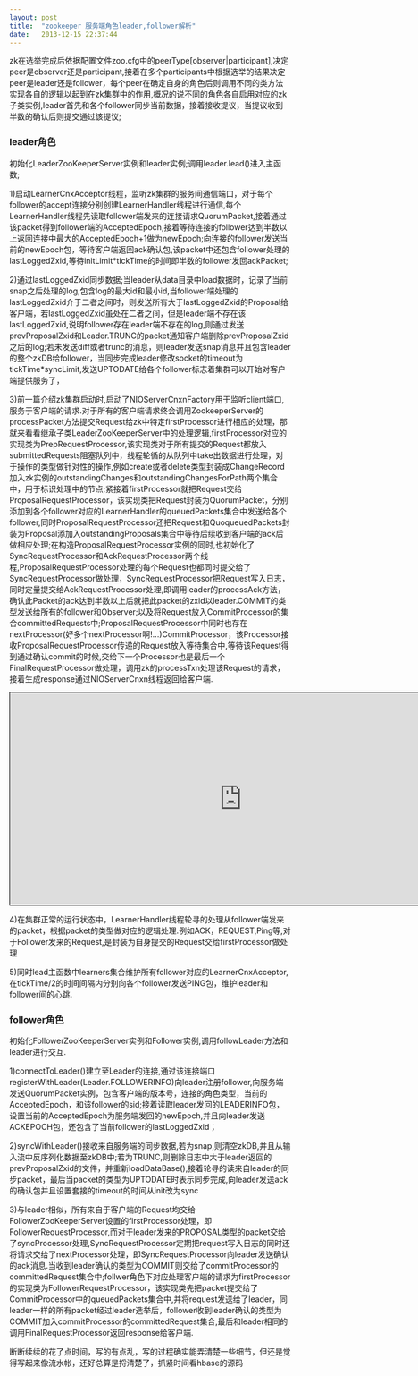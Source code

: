 ```yaml
---
layout: post
title:  "zookeeper 服务端角色leader,follower解析"
date:   2013-12-15 22:37:44
---
```

zk在选举完成后依据配置文件zoo.cfg中的peerType\[observer|participant\],决定peer是observer还是participant,接着在多个participants中根据选举的结果决定peer是leader还是follower，每个peer在确定自身的角色后则调用不同的类方法实现各自的逻辑以起到在zk集群中的作用,概况的说不同的角色各自启用对应的zk子类实例,leader首先和各个follower同步当前数据，接着接收提议，当提议收到半数的确认后则提交通过该提议;

### leader角色
初始化LeaderZooKeeperServer实例和leader实例;调用leader.lead()进入主函数;

1)启动LearnerCnxAcceptor线程，监听zk集群的服务间通信端口，对于每个follower的accept连接分别创建LearnerHandler线程进行通信,每个LearnerHandler线程先读取follower端发来的连接请求QuorumPacket,接着通过该packet得到follower端的AcceptedEpoch,接着等待连接的follower达到半数以上返回连接中最大的AcceptedEpoch+1做为newEpoch;向连接的follower发送当前的newEpoch包，等待客户端返回ack确认包,该packet中还包含follower处理的lastLoggedZxid,等待initLimit\*tickTime的时间即半数的follower发回ackPacket;

2)通过lastLoggedZxid同步数据;当leader从data目录中load数据时，记录了当前snap之后处理的log,包含log的最大id和最小id,当follower端处理的lastLoggedZxid介于二者之间时，则发送所有大于lastLoggedZxid的Proposal给客户端，若lastLoggedZxid虽处在二者之间，但是leader端不存在该lastLoggedZxid,说明follower存在leader端不存在的log,则通过发送prevProposalZxid和Leader.TRUNC的packet通知客户端删除prevProposalZxid之后的log;若未发送diff或者trunc的消息，则leader发送snap消息并且包含leader的整个zkDB给follower，当同步完成leader修改socket的timeout为tickTime\*syncLimit,发送UPTODATE给各个follower标志着集群可以开始对客户端提供服务了，

3)前一篇介绍zk集群启动时,启动了NIOServerCnxnFactory用于监听client端口,服务于客户端的请求.对于所有的客户端请求终会调用ZookeeperServer的processPacket方法提交Request给zk中特定firstProcessor进行相应的处理，那就来看看继承子类LeaderZooKeeperServer中的处理逻辑,firstProcessor对应的实现类为PrepRequestProcessor,该实现类对于所有提交的Request都放入submittedRequests阻塞队列中，线程轮循的从队列中take出数据进行处理，对于操作的类型做针对性的操作,例如create或者delete类型封装成ChangeRecord加入zk实例的outstandingChanges和outstandingChangesForPath两个集合中，用于标识处理中的节点;紧接着firstProcessor就把Request交给ProposalRequestProcessor，该实现类把Request封装为QuorumPacket，分别添加到各个follower对应的LearnerHandler的queuedPackets集合中发送给各个follower,同时ProposalRequestProcessor还把Request和QuoqueuedPackets封装为Proposal添加入outstandingProposals集合中等待后续收到客户端的ack后做相应处理;在构造ProposalRequestProcessor实例的同时,也初始化了SyncRequestProcessor和AckRequestProcessor两个线程,ProposalRequestProcessor处理的每个Request也都同时提交给了SyncRequestProcessor做处理，SyncRequestProcessor把Request写入日志，同时定量提交给AckRequestProcessor处理,即调用leader的processAck方法，确认此Packet的ack达到半数以上后就把此packet的zxid以leader.COMMIT的类型发送给所有的follower和Observer;以及将Request放入CommitProcessor的集合committedRequests中;ProposalRequestProcessor中同时也存在nextProcessor(好多个nextProcessor啊!...)CommitProcessor，该Processor接收ProposalRequestProcessor传递的Request放入等待集合中,等待该Request得到通过确认commit的时候,交给下一个Processor也是最后一个FinalRequestProcessor做处理，调用zk的processTxn处理该Request的请求，接着生成response通过NIOServerCnxn线程返回给客户端.

<iframe id="embed_dom" name="embed_dom" frameborder="0" style="border:1px solid #000;display:block;width:830px; height:380px;" src="http://www.processon.com/embed/52b19d760cf232c3edf207b8">&nbsp;</iframe>

4)在集群正常的运行状态中，LearnerHandler线程轮寻的处理从follower端发来的packet，根据packet的类型做对应的逻辑处理.例如ACK，REQUEST,Ping等,对于Follower发来的Request,是封装为自身提交的Request交给firstProcessor做处理

5)同时lead主函数中learners集合维护所有follower对应的LearnerCnxAcceptor,在tickTime/2的时间间隔内分别向各个follower发送PING包，维护leader和follower间的心跳.

### follower角色
初始化FollowerZooKeeperServer实例和Follower实例,调用followLeader方法和leader进行交互.

1)connectToLeader()建立至Leader的连接,通过该连接端口registerWithLeader(Leader.FOLLOWERINFO)向leader注册follower,向服务端发送QuorumPacket实例，包含客户端的版本号，连接的角色类型，当前的AcceptedEpoch，和该follower的sid;接着读取leader发回的LEADERINFO包，设置当前的AcceptedEpoch为服务端发回的newEpoch,并且向leader发送ACKEPOCH包，还包含了当前follower的lastLoggedZxid；

2)syncWithLeader()接收来自服务端的同步数据,若为snap,则清空zkDB,并且从输入流中反序列化数据至zkDB中;若为TRUNC,则删除日志中大于leader返回的prevProposalZxid的文件，并重新loadDataBase(),接着轮寻的读来自leader的同步packet，最后当packet的类型为UPTODATE时表示同步完成,向leader发送ack的确认包并且设置套接的timeout的时间从init改为sync

3)与leader相似，所有来自于客户端的Request均交给FollowerZooKeeperServer设置的firstProcessor处理，即FollowerRequestProcessor,而对于leader发来的PROPOSAL类型的packet交给了syncProcessor处理,SyncRequestProcessor定期把request写入日志的同时还将请求交给了nextProcessor处理，即SyncRequestProcessor向leader发送确认的ack消息.当收到leader确认的类型为COMMIT则交给了commitProcessor的committedRequest集合中;follwer角色下对应处理客户端的请求为firstProcessor的实现类为FollowerRequestProcessor，该实现类先把packet提交给了CommitProcessor中的queuedPackets集合中,并将request发送给了leader，同leader一样的所有packet经过leader选举后，follower收到leader确认的类型为COMMIT加入commitProcessor的committedRequest集合,最后和leader相同的调用FinalRequestProcessor返回response给客户端.

断断续续的花了点时间，写的有点乱，写的过程确实能弄清楚一些细节，但还是觉得写起来像流水帐，还好总算是捋清楚了，抓紧时间看hbase的源码
